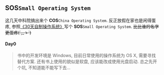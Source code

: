 ## SOS`Small Operating System`

这几天中科院搞出来个 **COS**`China Operating System`. 反正放假在家也是闲得蛋疼, 参照[《30天自制操作系统》](http://book.douban.com/subject/11530329/)写个 **SOS**`Small Operating System`. ~~比比谁的名字更蛋疼(´,_ゝ`)~~

#### Day0
> 书中的开发环境是 Windows, 目前日常使用的操作系统为 OS X, 需要寻找替代方案. 还有书上使用的貌似是软盘, 应该能改成使用光盘启动. 总之先开个坑, 不知道能不能写下去...